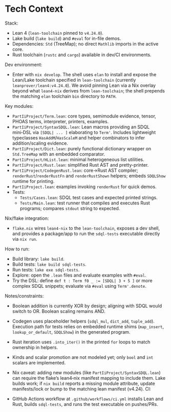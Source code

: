 # Tech Context

Stack:

- Lean 4 (`lean-toolchain` pinned to `v4.24.0`).
- Lake build (`lake build`) and `#eval` for in-file demos.
- Dependencies: `Std` (TreeMap); no direct `Mathlib` imports in the active core.
- Rust toolchain (`rustc` and `cargo`) available in dev/CI environments.

Dev environment:

- Enter with `nix develop`. The shell uses `elan` to install and expose the
  Lean/Lake toolchain specified in `lean-toolchain` (currently `leanprover/lean4:v4.24.0`).
  We avoid pinning Lean via a Nix overlay beyond what `lean4-nix` derives from `lean-toolchain`; the
  shell prepends the matching `elan` toolchain `bin` directory to `PATH`.

Key modules:

- `PartIiProject/Term.lean`: core types, semimodule evidence, tensor, PHOAS terms, interpreter, printers, examples.
- `PartIiProject/SyntaxSDQL.lean`: Lean macros providing an SDQL mini‑DSL via `[SDQL| ... ]` elaborating to `Term'`. Includes lightweight typeclasses `HasAddM`/`HasScaleM` and helper combinators to infer addition/scaling evidence.
- `PartIiProject/Dict.lean`: purely functional dictionary wrapper on `Std.TreeMap` with an embedded comparator.
- `PartIiProject/HList.lean`: minimal heterogeneous list utilities.
- `PartIiProject/Rust.lean`: simplified Rust AST and pretty-printer.
- `PartIiProject/CodegenRust.lean`: core→Rust AST compiler; `renderRust`/`renderRustFn` and `renderRustShown` helpers; embeds `SDQLShow` runtime for printing.
- `PartIiProject.lean`: examples invoking `renderRust` for quick demos.
- Tests:
  - `Tests/Cases.lean`: SDQL test cases and expected printed strings.
  - `Tests/Main.lean`: test runner that compiles and executes Rust programs; compares `stdout` string to expected.

Nix/flake integration:

- `flake.nix` wires `lean4-nix` to the `lean-toolchain`, exposes a dev shell, and provides a package/app to run the `sdql-tests` executable directly via `nix run`.

How to run:

- Build library: `lake build`.
- Build tests: `lake build sdql-tests`.
- Run tests: `lake exe sdql-tests`.
- Explore: open the `.lean` files and evaluate examples with `#eval`.
- Try the DSL: define `def t : Term f0 _ := [SDQL| 3 + 5 ]` or more complex SDQL snippets; evaluate via `#eval` using `Term'.denote`.

Notes/constraints:

- Boolean addition is currently XOR by design; aligning with SDQL would switch to OR. Boolean scaling remains AND.
- Codegen uses placeholder helpers (`sdql_mul`, `dict_add`, `tuple_add`). Execution path for tests relies on embedded runtime shims (`map_insert`, `lookup_or_default`, `SDQLShow`) in the generated program.
- Rust iteration uses `.into_iter()` in the printed `for` loops to match ownership in helpers.
- Kinds and scalar promotion are not modeled yet; only `bool` and `int` scalars are implemented.
- Nix caveat: adding new modules (like `PartIiProject/SyntaxSDQL.lean`) can require the flake’s lean4‑nix manifest mapping to include them. Lake builds work; if `nix build` reports a missing module attribute, update manifests/lock or bump to the matching lean manifest (v4.24).
CI:

- GitHub Actions workflow at `.github/workflows/ci.yml` installs Lean and Rust, builds `sdql-tests`, and runs the test executable on pushes/PRs.
